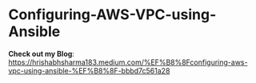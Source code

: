 # Configuring-AWS-VPC-using-Ansible

 **Check out my Blog**: https://hrishabhsharma183.medium.com/%EF%B8%8Fconfiguring-aws-vpc-using-ansible-%EF%B8%8F-bbbd7c561a28
